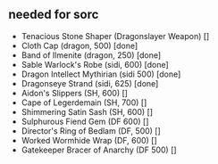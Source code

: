 ## needed for sorc

+ Tenacious Stone Shaper (Dragonslayer Weapon) []
+ Cloth Cap (dragon, 500)                      [done]
+ Band of Ilmenite (dragon, 250)               [done]
+ Sable Warlock's Robe (sidi, 600)             [done]
+ Dragon Intellect Mythirian (sidi 500)        [done]
+ Dragonseye Strand (sidi, 625)                [done]
+ Aidon's Slippers (SH, 600)                   []
+ Cape of Legerdemain (SH, 700)                []
+ Shimmering Satin Sash (SH, 600)              []
+ Sulphurous Fiend Gem (DF 600)                []
+ Director's Ring of Bedlam (DF, 500)          []
+ Worked Wormhide Wrap (DF, 600)               []
+ Gatekeeper Bracer of Anarchy (DF 500)        []
